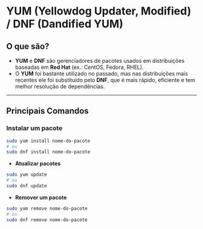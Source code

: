 # YUM (Yellowdog Updater, Modified) / DNF (Dandified YUM)

## O que são?
- **YUM** e **DNF** são gerenciadores de pacotes usados em distribuições baseadas em **Red Hat** (ex.: CentOS, Fedora, RHEL).
- O **YUM** foi bastante utilizado no passado, mas nas distribuições mais recentes ele foi substituído pelo **DNF**, que é mais rápido, eficiente e tem melhor resolução de dependências.

---

## Principais Comandos

### Instalar um pacote
```bash
sudo yum install nome-do-pacote
# ou
sudo dnf install nome-do-pacote
```
- **Atualizar pacotes**
```bash
sudo yum update
# ou
sudo dnf update
```
- **Remover um pacote**
```bash
sudo yum remove nome-do-pacote
# ou
sudo dnf remove nome-do-pacote
```
